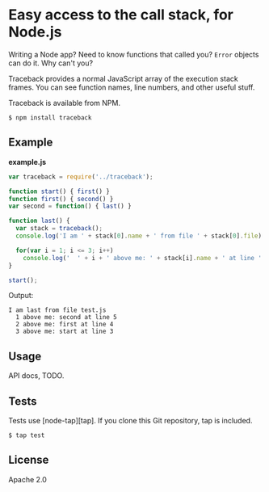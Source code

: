 # Easy access to the call stack, for Node.js

Writing a Node app? Need to know functions that called you? `Error` objects can do it. Why can't you?

Traceback provides a normal JavaScript array of the execution stack frames. You can see function names, line numbers, and other useful stuff.

Traceback is available from NPM.

    $ npm install traceback

## Example

**example.js**

```javascript
var traceback = require('../traceback');

function start() { first() }
function first() { second() }
var second = function() { last() }

function last() {
  var stack = traceback();
  console.log('I am ' + stack[0].name + ' from file ' + stack[0].file)

  for(var i = 1; i <= 3; i++)
    console.log('  ' + i + ' above me: ' + stack[i].name + ' at line ' + stack[i].line);
}

start();
```

Output:

    I am last from file test.js
      1 above me: second at line 5
      2 above me: first at line 4
      3 above me: start at line 3

## Usage

API docs, TODO.

## Tests

Tests use [node-tap][tap]. If you clone this Git repository, tap is included.

    $ tap test

## License

Apache 2.0
